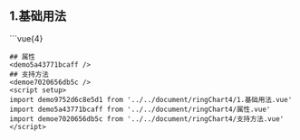 ## 1.基础用法
<demo9752d6c8e5d1 />
```vue{4}
<template>
    <ring-chart-4 ref="chartRef" v-bind="chartOption"></ring-chart-4>
</template>

<script setup>
import { ref, onMounted } from 'vue';

const chartRef = ref();

const seriesData = [
    { value: 1048, name: '正常' },
    { value: 735, name: '故障' },
    { value: 580, name: '告警' },
    { value: 484, name: '离线' }
];
// 组合配置项
const chartOption = {
    seriesData
};

onMounted(() => chartRef.value.renderChart());
</script>
<style lang="scss" scoped>
.zrx-chart {
    height: 664px;
    background-color: rgb(3, 43, 68);
}
</style>
```
## 属性
<demo5a43771bcaff />
## 支持方法
<demoe7020656db5c />
<script setup>
import demo9752d6c8e5d1 from '../../document/ringChart4/1.基础用法.vue'
import demo5a43771bcaff from '../../document/ringChart4/属性.vue'
import demoe7020656db5c from '../../document/ringChart4/支持方法.vue'
</script>